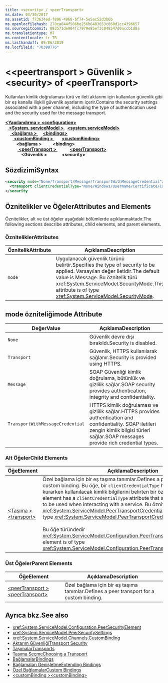 ```yaml
---
title: <security> / <peerTransport>
ms.date: 03/30/2017
ms.assetid: f73634ed-f896-4968-bf74-5e5ac52d3b6b
ms.openlocfilehash: 270ca844f586be256b6483653c868d1cc4396657
ms.sourcegitcommit: 093571de904fc7979e85ef3c048547d0accb1d8a
ms.translationtype: MT
ms.contentlocale: tr-TR
ms.lasthandoff: 09/06/2019
ms.locfileid: "70399776"
---
```

# <a name="security-of-peertransport"></a><span data-ttu-id="bd687-102">\<\<peertransport > Güvenlik ></span><span class="sxs-lookup"><span data-stu-id="bd687-102">\<security> of \<peerTransport></span></span>
<span data-ttu-id="bd687-103">Kullanılan kimlik doğrulaması türü ve ileti aktarımı için kullanılan güvenlik gibi bir eş kanalla ilişkili güvenlik ayarlarını içerir.</span><span class="sxs-lookup"><span data-stu-id="bd687-103">Contains the security settings associated with a peer channel, including the type of authentication used and the security used for the message transport.</span></span>  
  
<span data-ttu-id="bd687-104">[ **\<Yapılandırma >** ](../configuration-element.md)</span><span class="sxs-lookup"><span data-stu-id="bd687-104">[**\<configuration>**](../configuration-element.md)</span></span>\
<span data-ttu-id="bd687-105">&nbsp;&nbsp;[ **\<System. serviceModel >** ](system-servicemodel.md)</span><span class="sxs-lookup"><span data-stu-id="bd687-105">&nbsp;&nbsp;[**\<system.serviceModel>**](system-servicemodel.md)</span></span>\
<span data-ttu-id="bd687-106">&nbsp;&nbsp;&nbsp;&nbsp;[ **\<bağlama >** ](bindings.md)</span><span class="sxs-lookup"><span data-stu-id="bd687-106">&nbsp;&nbsp;&nbsp;&nbsp;[**\<bindings>**](bindings.md)</span></span>\
<span data-ttu-id="bd687-107">&nbsp;&nbsp;&nbsp;&nbsp;&nbsp;&nbsp;[ **\<customBinding >** ](custombinding.md)</span><span class="sxs-lookup"><span data-stu-id="bd687-107">&nbsp;&nbsp;&nbsp;&nbsp;&nbsp;&nbsp;[**\<customBinding>**](custombinding.md)</span></span>\
<span data-ttu-id="bd687-108">&nbsp;&nbsp;&nbsp;&nbsp;&nbsp;&nbsp;&nbsp;&nbsp; **\<bağlama >** </span><span class="sxs-lookup"><span data-stu-id="bd687-108">&nbsp;&nbsp;&nbsp;&nbsp;&nbsp;&nbsp;&nbsp;&nbsp;**\<binding>**</span></span>\
<span data-ttu-id="bd687-109">&nbsp;&nbsp;&nbsp;&nbsp;&nbsp;&nbsp;&nbsp;&nbsp;&nbsp;&nbsp;[ **\<peerTransport >** ](peertransport.md)</span><span class="sxs-lookup"><span data-stu-id="bd687-109">&nbsp;&nbsp;&nbsp;&nbsp;&nbsp;&nbsp;&nbsp;&nbsp;&nbsp;&nbsp;[**\<peerTransport>**](peertransport.md)</span></span>\
<span data-ttu-id="bd687-110">&nbsp;&nbsp;&nbsp;&nbsp;&nbsp;&nbsp;&nbsp;&nbsp;&nbsp;&nbsp;&nbsp;&nbsp; **\<Güvenlik >**</span><span class="sxs-lookup"><span data-stu-id="bd687-110">&nbsp;&nbsp;&nbsp;&nbsp;&nbsp;&nbsp;&nbsp;&nbsp;&nbsp;&nbsp;&nbsp;&nbsp;**\<security>**</span></span>  
  
## <a name="syntax"></a><span data-ttu-id="bd687-111">Sözdizimi</span><span class="sxs-lookup"><span data-stu-id="bd687-111">Syntax</span></span>  
  
```xml  
<security mode="None/Transport/Message/TransportWithMessageCredential">
  <transport clientCredentialType="None/Windows/UserName/Certificate/CardSpace" />
</security
```  
  
## <a name="attributes-and-elements"></a><span data-ttu-id="bd687-112">Öznitelikler ve Öğeler</span><span class="sxs-lookup"><span data-stu-id="bd687-112">Attributes and Elements</span></span>  
 <span data-ttu-id="bd687-113">Öznitelikler, alt ve üst öğeler aşağıdaki bölümlerde açıklanmaktadır.</span><span class="sxs-lookup"><span data-stu-id="bd687-113">The following sections describe attributes, child elements, and parent elements.</span></span>  
  
### <a name="attributes"></a><span data-ttu-id="bd687-114">Öznitelikler</span><span class="sxs-lookup"><span data-stu-id="bd687-114">Attributes</span></span>  
  
|<span data-ttu-id="bd687-115">Öznitelik</span><span class="sxs-lookup"><span data-stu-id="bd687-115">Attribute</span></span>|<span data-ttu-id="bd687-116">Açıklama</span><span class="sxs-lookup"><span data-stu-id="bd687-116">Description</span></span>|  
|---------------|-----------------|  
|`mode`|<span data-ttu-id="bd687-117">Uygulanacak güvenlik türünü belirtir.</span><span class="sxs-lookup"><span data-stu-id="bd687-117">Specifies the type of security to be applied.</span></span> <span data-ttu-id="bd687-118">Varsayılan değer Iletidir.</span><span class="sxs-lookup"><span data-stu-id="bd687-118">The default value is Message.</span></span> <span data-ttu-id="bd687-119">Bu öznitelik türü <xref:System.ServiceModel.SecurityMode>.</span><span class="sxs-lookup"><span data-stu-id="bd687-119">This attribute is of type <xref:System.ServiceModel.SecurityMode>.</span></span>|  
  
## <a name="mode-attribute"></a><span data-ttu-id="bd687-120">mode özniteliği</span><span class="sxs-lookup"><span data-stu-id="bd687-120">mode Attribute</span></span>  
  
|<span data-ttu-id="bd687-121">Değer</span><span class="sxs-lookup"><span data-stu-id="bd687-121">Value</span></span>|<span data-ttu-id="bd687-122">Açıklama</span><span class="sxs-lookup"><span data-stu-id="bd687-122">Description</span></span>|  
|-----------|-----------------|  
|`None`|<span data-ttu-id="bd687-123">Güvenlik devre dışı bırakıldı.</span><span class="sxs-lookup"><span data-stu-id="bd687-123">Security is disabled.</span></span>|  
|`Transport`|<span data-ttu-id="bd687-124">Güvenlik, HTTPS kullanılarak sağlanır.</span><span class="sxs-lookup"><span data-stu-id="bd687-124">Security is provided using HTTPS.</span></span>|  
|`Message`|<span data-ttu-id="bd687-125">SOAP Güvenliği kimlik doğrulama, bütünlük ve gizlilik sağlar.</span><span class="sxs-lookup"><span data-stu-id="bd687-125">SOAP security provides authentication, integrity and confidentiality.</span></span>|  
|`TransportWithMessageCredential`|<span data-ttu-id="bd687-126">HTTPS kimlik doğrulaması ve gizlilik sağlar.</span><span class="sxs-lookup"><span data-stu-id="bd687-126">HTTPS provides authentication and confidentiality.</span></span> <span data-ttu-id="bd687-127">SOAP iletileri zengin kimlik bilgisi türleri sağlar.</span><span class="sxs-lookup"><span data-stu-id="bd687-127">SOAP messages provide rich credential types.</span></span>|  
  
### <a name="child-elements"></a><span data-ttu-id="bd687-128">Alt Öğeler</span><span class="sxs-lookup"><span data-stu-id="bd687-128">Child Elements</span></span>  
  
|<span data-ttu-id="bd687-129">Öğe</span><span class="sxs-lookup"><span data-stu-id="bd687-129">Element</span></span>|<span data-ttu-id="bd687-130">Açıklama</span><span class="sxs-lookup"><span data-stu-id="bd687-130">Description</span></span>|  
|-------------|-----------------|  
|[<span data-ttu-id="bd687-131">\<Taşıma ></span><span class="sxs-lookup"><span data-stu-id="bd687-131">\<transport></span></span>](transport-of-peertransport.md)|<span data-ttu-id="bd687-132">Özel bağlama için bir eş taşıma tanımlar.</span><span class="sxs-lookup"><span data-stu-id="bd687-132">Defines a peer transport for a custom binding.</span></span> <span data-ttu-id="bd687-133">Bu öğe, bir `clientCredentialType` hizmetle etkileşim kurarken kullanılacak kimlik bilgilerini belirten bir özniteliğe sahiptir.</span><span class="sxs-lookup"><span data-stu-id="bd687-133">This element has a `clientCredentialType` attribute that specifies the credentials to be used when interacting with a service.</span></span> <span data-ttu-id="bd687-134">Bu öznitelik türü <xref:System.ServiceModel.PeerTransportCredentialType>.</span><span class="sxs-lookup"><span data-stu-id="bd687-134">This attribute is of type <xref:System.ServiceModel.PeerTransportCredentialType>.</span></span><br /><br /> <span data-ttu-id="bd687-135">Bu öğe türündedir <xref:System.ServiceModel.Configuration.PeerTransportSecurityElement>.</span><span class="sxs-lookup"><span data-stu-id="bd687-135">This element is of type <xref:System.ServiceModel.Configuration.PeerTransportSecurityElement>.</span></span>|  
  
### <a name="parent-elements"></a><span data-ttu-id="bd687-136">Üst Öğeler</span><span class="sxs-lookup"><span data-stu-id="bd687-136">Parent Elements</span></span>  
  
|<span data-ttu-id="bd687-137">Öğe</span><span class="sxs-lookup"><span data-stu-id="bd687-137">Element</span></span>|<span data-ttu-id="bd687-138">Açıklama</span><span class="sxs-lookup"><span data-stu-id="bd687-138">Description</span></span>|  
|-------------|-----------------|  
|[<span data-ttu-id="bd687-139">\<peerTransport ></span><span class="sxs-lookup"><span data-stu-id="bd687-139">\<peerTransport></span></span>](peertransport.md)|<span data-ttu-id="bd687-140">Özel bağlama için bir eş taşıma tanımlar.</span><span class="sxs-lookup"><span data-stu-id="bd687-140">Defines a peer transport for a custom binding.</span></span>|  
  
## <a name="see-also"></a><span data-ttu-id="bd687-141">Ayrıca bkz.</span><span class="sxs-lookup"><span data-stu-id="bd687-141">See also</span></span>

- <xref:System.ServiceModel.Configuration.PeerSecurityElement>
- <xref:System.ServiceModel.PeerSecuritySettings>
- <xref:System.ServiceModel.Channels.CustomBinding>
- [<span data-ttu-id="bd687-142">Aktarım Güvenliği</span><span class="sxs-lookup"><span data-stu-id="bd687-142">Transport Security</span></span>](../../../wcf/feature-details/transport-security.md)
- [<span data-ttu-id="bd687-143">Taşımalar</span><span class="sxs-lookup"><span data-stu-id="bd687-143">Transports</span></span>](../../../wcf/feature-details/transports.md)
- [<span data-ttu-id="bd687-144">Taşıma Seçme</span><span class="sxs-lookup"><span data-stu-id="bd687-144">Choosing a Transport</span></span>](../../../wcf/feature-details/choosing-a-transport.md)
- [<span data-ttu-id="bd687-145">Bağlamalar</span><span class="sxs-lookup"><span data-stu-id="bd687-145">Bindings</span></span>](../../../wcf/bindings.md)
- [<span data-ttu-id="bd687-146">Bağlamaları Genişletme</span><span class="sxs-lookup"><span data-stu-id="bd687-146">Extending Bindings</span></span>](../../../wcf/extending/extending-bindings.md)
- [<span data-ttu-id="bd687-147">Özel Bağlamalar</span><span class="sxs-lookup"><span data-stu-id="bd687-147">Custom Bindings</span></span>](../../../wcf/extending/custom-bindings.md)
- [<span data-ttu-id="bd687-148">\<customBinding ></span><span class="sxs-lookup"><span data-stu-id="bd687-148">\<customBinding></span></span>](custombinding.md)
